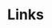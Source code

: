 ---
title: Links
links:
  - title: GitHub
    description: My GitHub profile.
    website: https://github.com/cngthnh
    image: https://github.githubassets.com/images/modules/logos_page/GitHub-Mark.png
menu:
    main: 
        weight: -50
        params:
            icon: link

comments: false
---